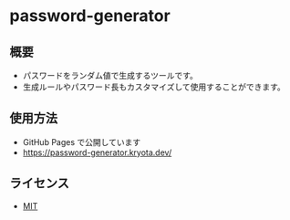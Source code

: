 # password-generator

## 概要

- パスワードをランダム値で生成するツールです。
- 生成ルールやパスワード長もカスタマイズして使用することができます。

## 使用方法

- GitHub Pages で公開しています
- https://password-generator.kryota.dev/

## ライセンス

- [MIT](LICENSE)
